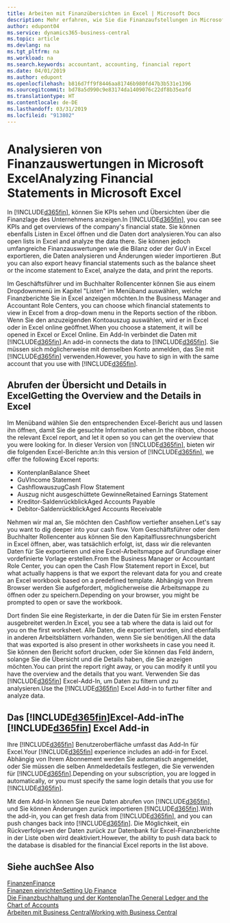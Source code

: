 ```yaml
---
title: Arbeiten mit Finanzübersichten in Excel | Microsoft Docs
description: Mehr erfahren, wie Sie die Finanzaufstellungen in Microsoft Excel von  Business Central für eine Analyse öffnen können.
author: edupont04
ms.service: dynamics365-business-central
ms.topic: article
ms.devlang: na
ms.tgt_pltfrm: na
ms.workload: na
ms.search.keywords: accountant, accounting, financial report
ms.date: 04/01/2019
ms.author: edupont
ms.openlocfilehash: b816d7ff9f8446aa81746b980fd47b3b531e1396
ms.sourcegitcommit: bd78a5d990c9e83174da1409076c22df8b35eafd
ms.translationtype: HT
ms.contentlocale: de-DE
ms.lasthandoff: 03/31/2019
ms.locfileid: "913802"
---
```

# <a name="analyzing-financial-statements-in-microsoft-excel"></a><span data-ttu-id="1a329-103">Analysieren von Finanzauswertungen in Microsoft Excel</span><span class="sxs-lookup"><span data-stu-id="1a329-103">Analyzing Financial Statements in Microsoft Excel</span></span>
<span data-ttu-id="1a329-104">In [!INCLUDE[d365fin](includes/d365fin_md.md)], können Sie KPIs sehen und Übersichten über die Finanzlage des Unternehmens anzeigen.</span><span class="sxs-lookup"><span data-stu-id="1a329-104">In [!INCLUDE[d365fin](includes/d365fin_md.md)], you can see KPIs and get overviews of the company's financial state.</span></span> <span data-ttu-id="1a329-105">Sie können ebenfalls Listen in Excel öffnen und die Daten dort analysieren.</span><span class="sxs-lookup"><span data-stu-id="1a329-105">You can also open lists in Excel and analyze the data there.</span></span> <span data-ttu-id="1a329-106">Sie können jedoch umfangreiche Finanzauswertungen wie die Bilanz oder der GuV in Excel exportieren, die Daten analysieren und Änderungen wieder importieren .</span><span class="sxs-lookup"><span data-stu-id="1a329-106">But you can also export heavy financial statements such as the balance sheet or the income statement to Excel, analyze the data, and print the reports.</span></span>  

<span data-ttu-id="1a329-107">Im Geschäftsführer und im Buchhalter Rollencenter können Sie aus einem Dropdownmenü im Kapitel "Listen" im Menüband auswählen, welche Finanzberichte Sie in Excel anzeigen möchten.</span><span class="sxs-lookup"><span data-stu-id="1a329-107">In the Business Manager and Accountant Role Centers, you can choose which financial statements to view in Excel from a drop-down menu in the Reports section of the ribbon.</span></span> <span data-ttu-id="1a329-108">Wenn Sie den anzuzeigenden Kontoauszug auswählen, wird er in Excel oder in Excel online geöffnet.</span><span class="sxs-lookup"><span data-stu-id="1a329-108">When you choose a statement, it will be opened in Excel or Excel Online.</span></span> <span data-ttu-id="1a329-109">Ein Add-In verbindet die Daten mit [!INCLUDE[d365fin](includes/d365fin_md.md)].</span><span class="sxs-lookup"><span data-stu-id="1a329-109">An add-in connects the data to [!INCLUDE[d365fin](includes/d365fin_md.md)].</span></span> <span data-ttu-id="1a329-110">Sie müssen sich möglicherweise mit demselben Konto anmelden, das Sie mit [!INCLUDE[d365fin](includes/d365fin_md.md)] verwenden.</span><span class="sxs-lookup"><span data-stu-id="1a329-110">However, you have to sign in with the same account that you use with [!INCLUDE[d365fin](includes/d365fin_md.md)].</span></span>  

## <a name="getting-the-overview-and-the-details-in-excel"></a><span data-ttu-id="1a329-111">Abrufen der Übersicht und Details in Excel</span><span class="sxs-lookup"><span data-stu-id="1a329-111">Getting the Overview and the Details in Excel</span></span>
<span data-ttu-id="1a329-112">Im Menüband wählen Sie den entsprechenden Excel-Bericht aus und lassen ihn öffnen, damit Sie die gesuchte Information sehen.</span><span class="sxs-lookup"><span data-stu-id="1a329-112">In the ribbon, choose the relevant Excel report, and let it open so you can get the overview that you were looking for.</span></span> <span data-ttu-id="1a329-113">In dieser Version von [!INCLUDE[d365fin](includes/d365fin_md.md)], bieten wir die folgenden Excel-Berichte an:</span><span class="sxs-lookup"><span data-stu-id="1a329-113">In this version of [!INCLUDE[d365fin](includes/d365fin_md.md)], we offer the following Excel reports:</span></span>

- <span data-ttu-id="1a329-114">Kontenplan</span><span class="sxs-lookup"><span data-stu-id="1a329-114">Balance Sheet</span></span>  
- <span data-ttu-id="1a329-115">GuV</span><span class="sxs-lookup"><span data-stu-id="1a329-115">Income Statement</span></span>  
- <span data-ttu-id="1a329-116">Cashflowauszug</span><span class="sxs-lookup"><span data-stu-id="1a329-116">Cash Flow Statement</span></span>  
- <span data-ttu-id="1a329-117">Auszug nicht ausgeschüttete Gewinne</span><span class="sxs-lookup"><span data-stu-id="1a329-117">Retained Earnings Statement</span></span>  
- <span data-ttu-id="1a329-118">Kreditor-Saldenrückblick</span><span class="sxs-lookup"><span data-stu-id="1a329-118">Aged Accounts Payable</span></span>  
- <span data-ttu-id="1a329-119">Debitor-Saldenrückblick</span><span class="sxs-lookup"><span data-stu-id="1a329-119">Aged Accounts Receivable</span></span>  

<span data-ttu-id="1a329-120">Nehmen wir mal an, Sie möchten den Cashflow vertiefter ansehen.</span><span class="sxs-lookup"><span data-stu-id="1a329-120">Let's say you want to dig deeper into your cash flow.</span></span> <span data-ttu-id="1a329-121">Vom Geschäftsführer oder dem Buchhalter Rollencenter aus können Sie den Kapitalflussrechnungsbericht in Excel öffnen, aber, was tatsächlich erfolgt, ist, dass wir die relevanten Daten für Sie exportieren und eine Excel-Arbeitsmappe auf Grundlage einer vordefinierte Vorlage erstellen.</span><span class="sxs-lookup"><span data-stu-id="1a329-121">From the Business Manager or Accountant Role Center, you can open the Cash Flow Statement report in Excel, but what actually happens is that we export the relevant data for you and create an Excel workbook based on a predefined template.</span></span> <span data-ttu-id="1a329-122">Abhängig von Ihrem Browser werden Sie aufgefordert, möglicherweise die Arbeitsmappe zu öffnen oder zu speichern.</span><span class="sxs-lookup"><span data-stu-id="1a329-122">Depending on your browser, you might be prompted to open or save the workbook.</span></span>  

<span data-ttu-id="1a329-123">Dort finden Sie eine Registerkarte, in der die Daten für Sie im ersten Fenster ausgebreitet werden.</span><span class="sxs-lookup"><span data-stu-id="1a329-123">In Excel, you see a tab where the data is laid out for you on the first worksheet.</span></span> <span data-ttu-id="1a329-124">Alle Daten, die exportiert wurden, sind ebenfalls in anderen Arbeitsblättern vorhanden, wenn Sie sie benötigen.</span><span class="sxs-lookup"><span data-stu-id="1a329-124">All the data that was exported is also present in other worksheets in case you need it.</span></span> <span data-ttu-id="1a329-125">Sie können den Bericht sofort drucken, oder Sie können das Feld ändern, solange Sie die Übersicht und die Details haben, die Sie anzeigen möchten.</span><span class="sxs-lookup"><span data-stu-id="1a329-125">You can print the report right away, or you can modify it until you have the overview and the details that you want.</span></span> <span data-ttu-id="1a329-126">Verwenden Sie das [!INCLUDE[d365fin](includes/d365fin_md.md)] Excel-Add-In, um Daten zu filtern und zu analysieren.</span><span class="sxs-lookup"><span data-stu-id="1a329-126">Use the [!INCLUDE[d365fin](includes/d365fin_md.md)] Excel Add-in to further filter and analyze data.</span></span>  

## <a name="the-included365finincludesd365finmdmd-excel-add-in"></a><span data-ttu-id="1a329-127">Das [!INCLUDE[d365fin](includes/d365fin_md.md)]Excel-Add-in</span><span class="sxs-lookup"><span data-stu-id="1a329-127">The [!INCLUDE[d365fin](includes/d365fin_md.md)] Excel Add-in</span></span>
<span data-ttu-id="1a329-128">Ihre [!INCLUDE[d365fin](includes/d365fin_md.md)] Benutzeroberfläche umfasst das Add-In für Excel.</span><span class="sxs-lookup"><span data-stu-id="1a329-128">Your [!INCLUDE[d365fin](includes/d365fin_md.md)] experience includes an add-in for Excel.</span></span> <span data-ttu-id="1a329-129">Abhängig von Ihrem Abonnement werden Sie automatisch angemeldet, oder Sie müssen die selben Anmeldedetails festlegen, die Sie verwenden für [!INCLUDE[d365fin](includes/d365fin_md.md)].</span><span class="sxs-lookup"><span data-stu-id="1a329-129">Depending on your subscription, you are logged in automatically, or you must specify the same login details that you use for [!INCLUDE[d365fin](includes/d365fin_md.md)].</span></span>  

<span data-ttu-id="1a329-130">Mit dem Add-In können Sie neue Daten abrufen von [!INCLUDE[d365fin](includes/d365fin_md.md)], und Sie können Änderungen zurück importieren [!INCLUDE[d365fin](includes/d365fin_md.md)].</span><span class="sxs-lookup"><span data-stu-id="1a329-130">With the add-in, you can get fresh data from [!INCLUDE[d365fin](includes/d365fin_md.md)], and you can push changes back into [!INCLUDE[d365fin](includes/d365fin_md.md)].</span></span> <span data-ttu-id="1a329-131">Die Möglichkeit, ein Rückverfolg«»en der Daten zurück zur Datenbank für Excel-Finanzberichte in der Liste oben wird deaktiviert.</span><span class="sxs-lookup"><span data-stu-id="1a329-131">However, the ability to push data back to the database is disabled for the financial Excel reports in the list above.</span></span>  

## <a name="see-also"></a><span data-ttu-id="1a329-132">Siehe auch</span><span class="sxs-lookup"><span data-stu-id="1a329-132">See Also</span></span>
[<span data-ttu-id="1a329-133">Finanzen</span><span class="sxs-lookup"><span data-stu-id="1a329-133">Finance</span></span>](finance.md)  
[<span data-ttu-id="1a329-134">Finanzen einrichten</span><span class="sxs-lookup"><span data-stu-id="1a329-134">Setting Up Finance</span></span>](finance-setup-finance.md)  
[<span data-ttu-id="1a329-135">Die Finanzbuchhaltung und der Kontenplan</span><span class="sxs-lookup"><span data-stu-id="1a329-135">The General Ledger and the Chart of Accounts</span></span>](finance-general-ledger.md)  
[<span data-ttu-id="1a329-136">Arbeiten mit  Business Central</span><span class="sxs-lookup"><span data-stu-id="1a329-136">Working with Business Central</span></span>](ui-work-product.md)  
